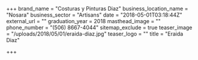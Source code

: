 +++
brand_name = "Costuras y Pinturas Diaz"
business_location_name = "Nosara"
business_sector = "Artisans"
date = "2018-05-01T03:18:44Z"
external_url = ""
graduation_year = 2018
masthead_image = ""
phone_number = "(506) 8667-4044"
sitemap_exclude = true
teaser_image = "/uploads/2018/05/01/eraida-diaz.jpg"
teaser_logo = ""
title = "Eraida Diaz"

+++
